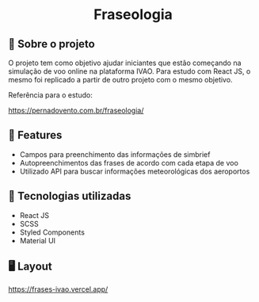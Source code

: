 <h1 align='center'>Fraseologia</h1>

## 📝 Sobre o projeto

O projeto tem como objetivo ajudar iniciantes que estão começando na simulação de voo online na plataforma IVAO. Para estudo com React JS, o mesmo foi replicado a partir de outro projeto com o mesmo objetivo.

Referência para o estudo:

https://pernadovento.com.br/fraseologia/

## 🌟 Features

- Campos para preenchimento das informações de simbrief
- Autopreenchimentos das frases de acordo com cada etapa de voo
- Utilizado API para buscar informações meteorológicas dos aeroportos

## 🚀 Tecnologias utilizadas

- React JS
- SCSS
- Styled Components
- Material UI

## 🖥️ Layout

https://frases-ivao.vercel.app/
